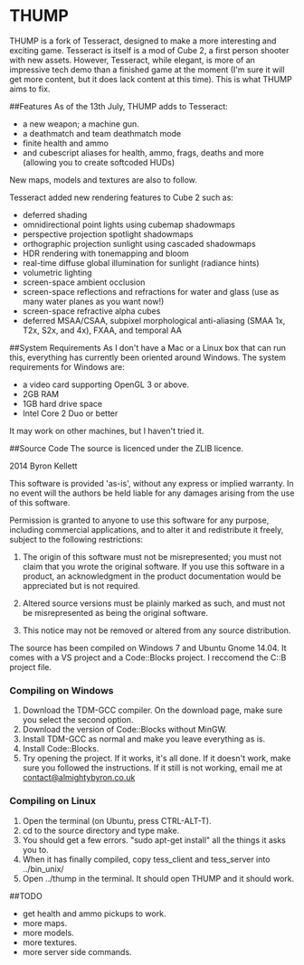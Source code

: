 THUMP
====

THUMP is a fork of Tesseract, designed to make a more interesting and exciting game. Tesseract is itself is a mod of Cube 2, a first person shooter with new assets. However, Tesseract, while elegant, is more of an impressive tech demo than a finished game at the moment (I'm sure it will get more content, but it does lack content at this time). This is what THUMP aims to fix.


##Features
As of the 13th July, THUMP adds to Tesseract:
* a new weapon; a machine gun.
* a deathmatch and team deathmatch mode
* finite health and ammo
* and cubescript aliases for health, ammo, frags, deaths and more (allowing you to create softcoded HUDs)

New maps, models and textures are also to follow.

Tesseract added new rendering features to Cube 2 such as:

* deferred shading
* omnidirectional point lights using cubemap shadowmaps
* perspective projection spotlight shadowmaps
* orthographic projection sunlight using cascaded shadowmaps
* HDR rendering with tonemapping and bloom
* real-time diffuse global illumination for sunlight (radiance hints)
* volumetric lighting
* screen-space ambient occlusion
* screen-space reflections and refractions for water and glass (use as many water planes as you want now!)
* screen-space refractive alpha cubes
* deferred MSAA/CSAA, subpixel morphological anti-aliasing (SMAA 1x, T2x, S2x, and 4x), FXAA, and temporal AA

##System Requirements
As I don't have a Mac or a Linux box that can run this, everything has currently been oriented around Windows.
The system requirements for Windows are:
* a video card supporting OpenGL 3 or above.
* 2GB RAM
* 1GB hard drive space
* Intel Core 2 Duo or better

It may work on other machines, but I haven't tried it.

##Source Code
The source is licenced under the ZLIB licence.

2014 Byron Kellett

This software is provided 'as-is', without any express or implied
warranty. In no event will the authors be held liable for any damages
arising from the use of this software.

Permission is granted to anyone to use this software for any purpose,
including commercial applications, and to alter it and redistribute it
freely, subject to the following restrictions:

   1. The origin of this software must not be misrepresented; you must not
   claim that you wrote the original software. If you use this software
   in a product, an acknowledgment in the product documentation would be
   appreciated but is not required.

   2. Altered source versions must be plainly marked as such, and must not be
   misrepresented as being the original software.

   3. This notice may not be removed or altered from any source
   distribution.

The source has been compiled on Windows 7 and Ubuntu Gnome 14.04. It comes with a VS project and a Code::Blocks project. I reccomend the C::B project file.

### Compiling on Windows

1. Download the TDM-GCC compiler. On the download page, make sure you select the second option.
2. Download the version of Code::Blocks without MinGW.
3. Install TDM-GCC as normal and make you leave everything as is.
4. Install Code::Blocks.
5. Try opening the project. If it works, it's all done. If it doesn't work, make sure you followed the instructions. If it still is not working, email me at contact@almightybyron.co.uk


### Compiling on Linux
1. Open the terminal (on Ubuntu, press CTRL-ALT-T).
2. cd to the source directory and type make.
3. You should get a few errors. "sudo apt-get install" all the things it asks you to.
4. When it has finally compiled, copy tess_client and tess_server into ../bin_unix/
5. Open ../thump in the terminal. It should open THUMP and it should work.

##TODO
* get health and ammo pickups to work.
* more maps.
* more models.
* more textures.
* more server side commands.
